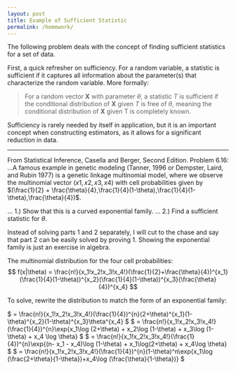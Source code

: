 ```yaml
---
layout: post
title: Example of Sufficient Statistic
permalink: /homework/
---
```


The following problem deals with the concept of finding sufficient statistics for a set of data. 

First, a quick refresher on sufficiency. For a random variable, a statistic is sufficient if it captures all information about  the parameter(s) that characterize the random variable. More formally:
> For a random vector $\textbf{X}$ with parameter $\theta$, a statistic $T$ is sufficient if the conditional distribution of $\textbf{X}$ given $T$ is free of $\theta$, meaning the conditional distribution of $\textbf{X}$ given T is completely known. 

Sufficiency is rarely needed by itself in application, but it is an important concept when constructing estimators, as it allows for a significant reduction in data.

***

From Statistical Inference, Casella and Berger, Second Edition. Problem 6.16:
...A famous example in genetic modeling (Tanner, 1996 or Dempster, Laird, and Rubin 1977) is a genetic
linkage multinomial model, where we observe the multinomial vector $(x1,x2,x3,x4)$ with cell probabilities given by $(\frac{1}{2} + \frac{\theta}{4},\frac{1}{4}(1-\theta),\frac{1}{4}(1-\theta),\frac{\theta}{4})$.

... 1.) Show that this is a curved exponential family.
... 2.) Find a sufficient statistic for $\theta$.

Instead of solving parts 1 and 2 separately, I will cut to the chase and say that part 2 can be easily solved by proving 1. Showing the exponential family is just an exercise in algebra.

The multinomial distribution for the four cell probabilities:
$$ f(x|\theta) = \frac{n!}{x_1!x_2!x_3!x_4!}(\frac{1}{2}+\frac{\theta}{4})^{x_1}(\frac{1}{4}(1-\theta))^{x_2}(\frac{1}{4}(1-\theta))^{x_3}(\frac{\theta}{4})^{x_4} $$

To solve, rewrite the distribution to match the form of an exponential family:

$ = \frac{n!}{x_1!x_2!x_3!x_4!}(\frac{1}{4})^{n}(2+\theta)^{x_1}(1-\theta)^{x_2}(1-\theta)^{x_3}\theta^{x_4} $
$ = \frac{n!}{x_1!x_2!x_3!x_4!}(\frac{1}{4})^{n}\exp{x_1\log (2+\theta) + x_2\log (1-\theta) + x_3\log (1-\theta) + x_4 \log \theta} $
$ = \frac{n!}{x_1!x_2!x_3!x_4!}(\frac{1}{4})^{n}\exp{(n- x_1 - x_4)\log (1-\theta) + x_1\log(2+\theta) + x_4\log \theta} $
$ = \frac{n!}{x_1!x_2!x_3!x_4!}(\frac{1}{4})^{n}(1-\theta)^n\exp{x_1\log (\frac{2+\theta}{1-\theta})+x_4\log (\frac{\theta}{1-\theta})} $



